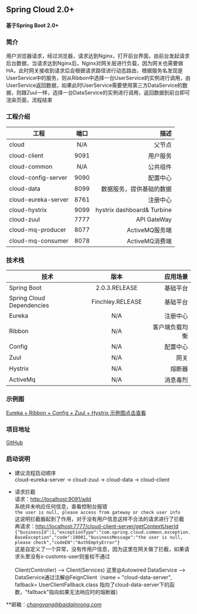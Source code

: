 ## Spring Cloud 2.0+ #
#### 基于Spring Boot 2.0+ ####
### 简介 ####
用户浏览器请求，经过浏览器，请求达到Nginx，打开前台界面，由前台发起请求后台数据，当请求达到Nginx后，Nginx对网关层进行负载，因为网关也需要做HA，此时网关接收到请求后会根据请求路径进行动态路由，根据服务名发现是UserService中的服务，则从Ribbon中选择一台UserService的实例进行调用，由UserService返回数据，如果此时UserService需要使用第三方DataService的数据，则跟Zuul一样，选择一台DataService的实例进行调用，返回数据到前台即可渲染页面，流程结束<br/>
### 工程介绍 ###
工程|端口|描述
---|:--:|---:
cloud|N/A|父节点
cloud-client|9091|用户服务
cloud-common|N/A|公共组件
cloud-config-server|9090|配置中心
cloud-data|8099|数据服务，提供基础的数据
cloud-eureka-server|8761|注册中心
cloud-hystrix|9099|hystrix dashboard& Turbine
cloud-zuul|7777|API GateWay
cloud-mq-producer|8077|ActiveMQ服务端
cloud-mq-consumer|8078|ActiveMQ消费端

### 技术栈 ###
技术|版本|应用场景
---|:--:|---:
Spring Boot|2.0.3.RELEASE|基础平台
Spring Cloud Dependencies|Finchley.RELEASE|基础平台
Eureka|N/A|注册中心
Ribbon|N/A|客户端负载均衡
Config|N/A|配置中心
Zuul|N/A|网关
Hystrix|N/A|熔断器
ActiveMq|N/A|消息毒烈

### 示例图 ###
[Eureka + Ribbon + Config + Zuul + Hystrix 示例图点击查看](https://images.hzmedia.com.cn/xiandu/springcloud_921/Images/t10-1.jpg?v=20180921165736)

### 项目地址 ###
[GitHub](https://github.com/FrankCy/cloud.git)

### 启动说明 ###
- 建议流程启动顺序 <br/>
cloud-eureka-server -> cloud-zuul -> cloud-data -> cloud-client

- 请求拦截 <br/>
请求：[http://localhost:9091/add](http://localhost:9091/add) <br/>
系统并未响应任何信息，查看控制台报错<br/>
```the user is null, please access from gateway or check user info``` <br/>
这说明拦截器起到了作用，对于没有用户信息这样不合法的请求进行了拦截<br/>
再请求：[http://localhost:7777/cloud-client-server/getContextUserId](http://localhost:7777/cloud-client-server/getContextUserId) <br/>
```{"businessId":1,"exceptionType":"com.spring.cloud.common.exception.BaseException","code":10001,"businessMessage":"the user is null, please check","codeEN":"AuthEmptyError"}``` <br/>
这是自定义了一个异常，没有传用户信息，因为这里在网关做了拦截，如果请求头里没有x-customs-user则鉴权不通过<br/><br/>
Client(Controller) --> Client(Services) 这里@Autowired DataService --> DataService通过注解@FeignClient（name = "cloud-data-server", fallback= UserClientFallback.class 指向了cloud-data-server下的函数，"fallback"指向如果无法响应时的熔断器）

**邮箱：*changyang@baidajinrong.com*